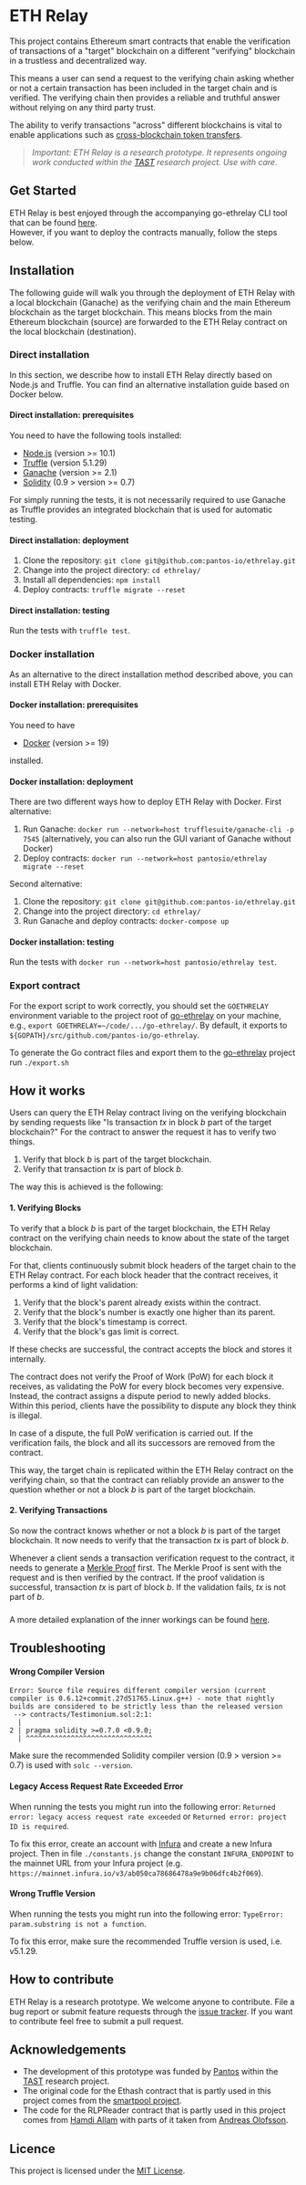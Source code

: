 # ETH Relay

This project contains Ethereum smart contracts that enable the verification of transactions of a "target"
blockchain on a different "verifying" blockchain in a trustless and decentralized way. 

This means a user can send a request to the verifying chain asking whether or not a certain transaction 
has been included in the target chain and is verified. The verifying chain then provides
a reliable and truthful answer without relying on any third party trust.

The ability to verify transactions "across" different blockchains is vital to enable applications such as 
[cross-blockchain token transfers](https://dsg.tuwien.ac.at/projects/tast/pub/tast-white-paper-5.pdf).
> _Important: ETH Relay is a research prototype. 
  It represents ongoing work conducted within the [TAST](https://dsg.tuwien.ac.at/projects/tast/) 
  research project. Use with care._

## Get Started
ETH Relay is best enjoyed through the accompanying go-ethrelay CLI tool that can be found
[here](https://github.com/pantos-io/go-ethrelay).  
However, if you want to deploy the contracts manually, follow the steps below.

## Installation
The following guide will walk you through the deployment of ETH Relay with a local blockchain (Ganache) 
as the verifying chain and the main Ethereum blockchain as the target blockchain. This means blocks from
the main Ethereum blockchain (source) are forwarded to the ETH Relay contract on the local blockchain (destination).

### Direct installation
In this section, we describe how to install ETH Relay directly based on Node.js
and Truffle.
You can find an alternative installation guide based on Docker below.

#### Direct installation: prerequisites
You need to have the following tools installed:
* [Node.js](https://nodejs.org/) (version >= 10.1)
* [Truffle](https://www.trufflesuite.com/truffle) (version 5.1.29)
* [Ganache](https://www.trufflesuite.com/ganache) (version >= 2.1)
* [Solidity](https://docs.soliditylang.org/en/latest/installing-solidity.html) (0.9 > version >= 0.7)

For simply running the tests, it is not necessarily required to use Ganache as
Truffle provides an integrated blockchain that is used for automatic testing.

#### Direct installation: deployment
1. Clone the repository: `git clone git@github.com:pantos-io/ethrelay.git`
2. Change into the project directory: `cd ethrelay/`
3. Install all dependencies: `npm install`
4. Deploy contracts: `truffle migrate --reset`

#### Direct installation: testing
Run the tests with `truffle test`.

### Docker installation
As an alternative to the direct installation method described above, you can
install ETH Relay with Docker.

#### Docker installation: prerequisites
You need to have
* [Docker](https://www.docker.com/) (version >= 19)

installed.

#### Docker installation: deployment
There are two different ways how to deploy ETH Relay with Docker.
First alternative:
1. Run Ganache: `docker run --network=host trufflesuite/ganache-cli -p 7545`
   (alternatively, you can also run the GUI variant of Ganache without Docker)
2. Deploy contracts:
   `docker run --network=host pantosio/ethrelay migrate --reset`

Second alternative:
1. Clone the repository: `git clone git@github.com:pantos-io/ethrelay.git`
2. Change into the project directory: `cd ethrelay/`
3. Run Ganache and deploy contracts: `docker-compose up`

#### Docker installation: testing
Run the tests with `docker run --network=host pantosio/ethrelay test`.

### Export contract
For the export script to work correctly,
you should set the `GOETHRELAY` environment variable to the project root of [go-ethrelay](https://github.com/pantos-io/go-ethrelay) on your machine, e.g.,
`export GOETHRELAY=~/code/.../go-ethrelay/`. By default, it exports to `${GOPATH}/src/github.com/pantos-io/go-ethrelay`.

To generate the Go contract files and export them to the [go-ethrelay](https://github.com/pantos-io/go-ethrelay) project run `./export.sh`

## How it works
Users can query the ETH Relay contract living on the verifying blockchain by sending requests like 
"Is transaction _tx_ in block _b_ part of the target blockchain?"
For the contract to answer the request it has to verify two things.
1. Verify that block _b_ is part of the target blockchain.
2. Verify that transaction _tx_ is part of block _b_.

The way this is achieved is the following:

#### 1. Verifying Blocks
To verify that a block _b_ is part of the target blockchain, the ETH Relay contract on the verifying 
chain needs to know about the state of the target blockchain. 

For that, clients continuously submit block headers of the target chain to the ETH Relay contract.
For each block header that the contract receives, it performs a kind of light validation:
   1. Verify that the block's parent already exists within the contract.
   2. Verify that the block's number is exactly one higher than its parent.
   3. Verify that the block's timestamp is correct.
   4. Verify that the block's gas limit is correct.
   
If these checks are successful, the contract accepts the block and stores it internally.
   
The contract does not verify the Proof of Work (PoW) for each block it receives, 
as validating the PoW for every block becomes very expensive. 
Instead, the contract assigns a dispute period to newly added blocks. Within this period, clients have the
possibility to dispute any block they think is illegal. 

In case of a dispute, the full PoW verification is carried out. 
If the verification fails, the block and all its successors are removed from the contract.
   
This way, the target chain is replicated within the ETH Relay contract on the verifying chain, 
so that the contract can reliably provide an answer to the question whether or not a block _b_ is part 
of the target blockchain.

#### 2. Verifying Transactions
So now the contract knows whether or not a block _b_ is part of the target blockchain.
It now needs to verify that the transaction _tx_ is part of block _b_.

Whenever a client sends a transaction verification request to the contract, 
it needs to generate a [Merkle Proof](https://dsg.tuwien.ac.at/projects/tast/pub/tast-white-paper-5.pdf) first. 
The Merkle Proof is sent with the request and is then verified by the contract.
If the proof validation is successful, transaction _tx_ is part of block _b_. If the validation fails,
_tx_ is not part of _b_.

###
A more detailed explanation of the inner workings can be found [here](https://dsg.tuwien.ac.at/projects/tast/pub/tast-white-paper-6.pdf). 

## Troubleshooting
#### Wrong Compiler Version
```
Error: Source file requires different compiler version (current compiler is 0.6.12+commit.27d51765.Linux.g++) - note that nightly builds are considered to be strictly less than the released version
 --> contracts/Testimonium.sol:2:1:
  |
2 | pragma solidity >=0.7.0 <0.9.0;
  | ^^^^^^^^^^^^^^^^^^^^^^^^^^^^^^^
```
Make sure the recommended Solidity compiler version (0.9 > version >= 0.7) is used with `solc --version`.

#### Legacy Access Request Rate Exceeded Error
When running the tests you might run into the following error: `Returned error: legacy access request rate exceeded` or `Returned error: project ID is required`.

To fix this error, create an account with [Infura](https://infura.io/register) and create a new Infura project. 
Then in file `./constants.js` change the constant `INFURA_ENDPOINT` to the mainnet URL from your Infura project (e.g. `https://mainnet.infura.io/v3/ab050ca78686478a9e9b06dfc4b2f069`).

#### Wrong Truffle Version
When running the tests you might run into the following error: `TypeError: param.substring is not a function`.

To fix this error, make sure the recommended Truffle version is used, i.e. v5.1.29.

## How to contribute
ETH Relay is a research prototype. We welcome anyone to contribute.
File a bug report or submit feature requests through the [issue tracker](https://github.com/pantos-io/ethrelay/issues). 
If you want to contribute feel free to submit a pull request.

## Acknowledgements
* The development of this prototype was funded by [Pantos](https://pantos.io/) within the [TAST](https://dsg.tuwien.ac.at/projects/tast/) research project.
* The original code for the Ethash contract that is partly used in this project comes from the [smartpool project](https://github.com/smartpool).
* The code for the RLPReader contract that is partly used in this project comes from [Hamdi Allam](https://github.com/hamdiallam/Solidity-RLP) with parts 
of it taken from [Andreas Olofsson](https://github.com/androlo/standard-contracts/blob/master/contracts/src/codec/RLP.sol).

## Licence
This project is licensed under the [MIT License](LICENSE).
